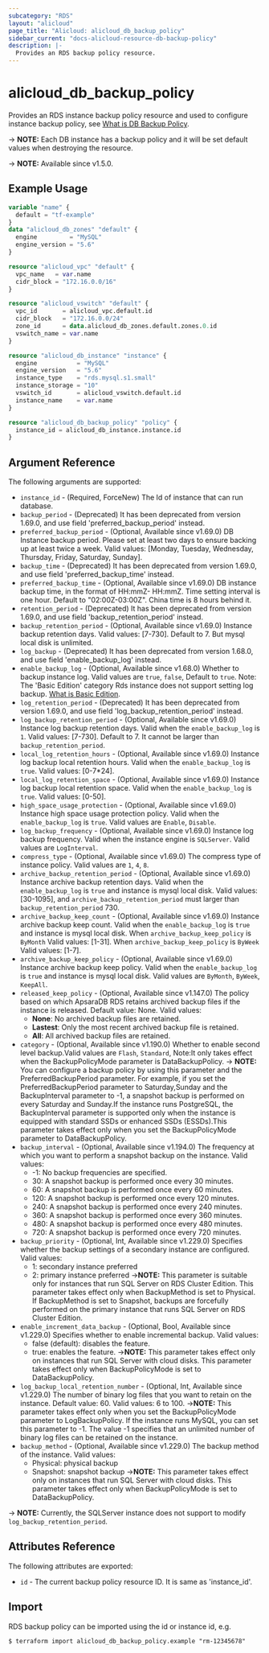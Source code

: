 ```yaml
---
subcategory: "RDS"
layout: "alicloud"
page_title: "Alicloud: alicloud_db_backup_policy"
sidebar_current: "docs-alicloud-resource-db-backup-policy"
description: |-
  Provides an RDS backup policy resource.
---
```


# alicloud_db_backup_policy

Provides an RDS instance backup policy resource and used to configure instance backup policy, see [What is DB Backup Policy](https://www.alibabacloud.com/help/en/apsaradb-for-rds/latest/api-rds-2014-08-15-modifybackuppolicy).


-> **NOTE:** Each DB instance has a backup policy and it will be set default values when destroying the resource.

-> **NOTE:** Available since v1.5.0.

## Example Usage

```terraform
variable "name" {
  default = "tf-example"
}
data "alicloud_db_zones" "default" {
  engine         = "MySQL"
  engine_version = "5.6"
}

resource "alicloud_vpc" "default" {
  vpc_name   = var.name
  cidr_block = "172.16.0.0/16"
}

resource "alicloud_vswitch" "default" {
  vpc_id       = alicloud_vpc.default.id
  cidr_block   = "172.16.0.0/24"
  zone_id      = data.alicloud_db_zones.default.zones.0.id
  vswitch_name = var.name
}

resource "alicloud_db_instance" "instance" {
  engine           = "MySQL"
  engine_version   = "5.6"
  instance_type    = "rds.mysql.s1.small"
  instance_storage = "10"
  vswitch_id       = alicloud_vswitch.default.id
  instance_name    = var.name
}

resource "alicloud_db_backup_policy" "policy" {
  instance_id = alicloud_db_instance.instance.id
}
```

## Argument Reference

The following arguments are supported:

* `instance_id` - (Required, ForceNew) The Id of instance that can run database.
* `backup_period` - (Deprecated) It has been deprecated from version 1.69.0, and use field 'preferred_backup_period' instead.
* `preferred_backup_period` - (Optional, Available since v1.69.0) DB Instance backup period. Please set at least two days to ensure backing up at least twice a week. Valid values: [Monday, Tuesday, Wednesday, Thursday, Friday, Saturday, Sunday].
* `backup_time` - (Deprecated) It has been deprecated from version 1.69.0, and use field 'preferred_backup_time' instead.
* `preferred_backup_time` - (Optional, Available since v1.69.0) DB instance backup time, in the format of HH:mmZ- HH:mmZ. Time setting interval is one hour. Default to "02:00Z-03:00Z". China time is 8 hours behind it.
* `retention_period` - (Deprecated) It has been deprecated from version 1.69.0, and use field 'backup_retention_period' instead.
* `backup_retention_period` - (Optional, Available since v1.69.0) Instance backup retention days. Valid values: [7-730]. Default to 7. But mysql local disk is unlimited.
* `log_backup` - (Deprecated) It has been deprecated from version 1.68.0, and use field 'enable_backup_log' instead.
* `enable_backup_log` - (Optional, Available since v1.68.0) Whether to backup instance log. Valid values are `true`, `false`, Default to `true`. Note: The 'Basic Edition' category Rds instance does not support setting log backup. [What is Basic Edition](https://www.alibabacloud.com/help/doc-detail/48980.htm).
* `log_retention_period` - (Deprecated) It has been deprecated from version 1.69.0, and use field 'log_backup_retention_period' instead.
* `log_backup_retention_period` - (Optional, Available since v1.69.0) Instance log backup retention days. Valid when the `enable_backup_log` is `1`. Valid values: [7-730]. Default to 7. It cannot be larger than `backup_retention_period`.
* `local_log_retention_hours` - (Optional, Available since v1.69.0) Instance log backup local retention hours. Valid when the `enable_backup_log` is `true`. Valid values: [0-7*24].
* `local_log_retention_space` - (Optional, Available since v1.69.0) Instance log backup local retention space. Valid when the `enable_backup_log` is `true`. Valid values: [0-50].
* `high_space_usage_protection` - (Optional, Available since v1.69.0) Instance high space usage protection policy. Valid when the `enable_backup_log` is `true`. Valid values are `Enable`, `Disable`.
* `log_backup_frequency` - (Optional, Available since v1.69.0) Instance log backup frequency. Valid when the instance engine is `SQLServer`. Valid values are `LogInterval`.
* `compress_type` - (Optional, Available since v1.69.0) The compress type of instance policy. Valid values are `1`, `4`, `8`.
* `archive_backup_retention_period` - (Optional, Available since v1.69.0) Instance archive backup retention days. Valid when the `enable_backup_log` is `true` and instance is mysql local disk. Valid values: [30-1095], and `archive_backup_retention_period` must larger than `backup_retention_period` 730.
* `archive_backup_keep_count` - (Optional, Available since v1.69.0) Instance archive backup keep count. Valid when the `enable_backup_log` is `true` and instance is mysql local disk. When `archive_backup_keep_policy` is `ByMonth` Valid values: [1-31]. When `archive_backup_keep_policy` is `ByWeek` Valid values: [1-7].
* `archive_backup_keep_policy` - (Optional, Available since v1.69.0) Instance archive backup keep policy. Valid when the `enable_backup_log` is `true` and instance is mysql local disk. Valid values are `ByMonth`, `ByWeek`, `KeepAll`.
* `released_keep_policy` - (Optional, Available since v1.147.0) The policy based on which ApsaraDB RDS retains archived backup files if the instance is released. Default value: None. Valid values:
  * **None**: No archived backup files are retained.
  * **Lastest**: Only the most recent archived backup file is retained.
  * **All**: All archived backup files are retained.
* `category` - (Optional, Available since v1.190.0) Whether to enable second level backup.Valid values are `Flash`, `Standard`, Note:It only takes effect when the BackupPolicyMode parameter is DataBackupPolicy.
  -> **NOTE:** You can configure a backup policy by using this parameter and the PreferredBackupPeriod parameter. For example, if you set the PreferredBackupPeriod parameter to Saturday,Sunday and the BackupInterval parameter to -1, a snapshot backup is performed on every Saturday and Sunday.If the instance runs PostgreSQL, the BackupInterval parameter is supported only when the instance is equipped with standard SSDs or enhanced SSDs (ESSDs).This parameter takes effect only when you set the BackupPolicyMode parameter to DataBackupPolicy.
* `backup_interval` - (Optional, Available since v1.194.0) The frequency at which you want to perform a snapshot backup on the instance. Valid values:
  - -1: No backup frequencies are specified.
  - 30: A snapshot backup is performed once every 30 minutes.
  - 60: A snapshot backup is performed once every 60 minutes.
  - 120: A snapshot backup is performed once every 120 minutes.
  - 240: A snapshot backup is performed once every 240 minutes.
  - 360: A snapshot backup is performed once every 360 minutes.
  - 480: A snapshot backup is performed once every 480 minutes.
  - 720: A snapshot backup is performed once every 720 minutes.
* `backup_priority` - (Optional, Int, Available since v1.229.0) Specifies whether the backup settings of a secondary instance are configured. Valid values:
  - 1: secondary instance preferred
  - 2: primary instance preferred
    ->**NOTE:** This parameter is suitable only for instances that run SQL Server on RDS Cluster Edition. This parameter takes effect only when BackupMethod is set to Physical. If BackupMethod is set to Snapshot, backups are forcefully performed on the primary instance that runs SQL Server on RDS Cluster Edition.
* `enable_increment_data_backup` - (Optional, Bool, Available since v1.229.0) Specifies whether to enable incremental backup. Valid values:
  - false (default): disables the feature.
  - true: enables the feature.
    ->**NOTE:** This parameter takes effect only on instances that run SQL Server with cloud disks. This parameter takes effect only when BackupPolicyMode is set to DataBackupPolicy.
* `log_backup_local_retention_number` - (Optional, Int, Available since v1.229.0)  The number of binary log files that you want to retain on the instance. Default value: 60. Valid values: 6 to 100.
  ->**NOTE:** This parameter takes effect only when you set the BackupPolicyMode parameter to LogBackupPolicy. If the instance runs MySQL, you can set this parameter to -1. The value -1 specifies that an unlimited number of binary log files can be retained on the instance.
* `backup_method` - (Optional, Available since v1.229.0)  The backup method of the instance. Valid values:
  - Physical: physical backup
  - Snapshot: snapshot backup
    ->**NOTE:** This parameter takes effect only on instances that run SQL Server with cloud disks. This parameter takes effect only when BackupPolicyMode is set to DataBackupPolicy.

    
-> **NOTE:** Currently, the SQLServer instance does not support to modify `log_backup_retention_period`.

## Attributes Reference

The following attributes are exported:

* `id` - The current backup policy resource ID. It is same as 'instance_id'.

## Import

RDS backup policy can be imported using the id or instance id, e.g.

```shell
$ terraform import alicloud_db_backup_policy.example "rm-12345678"
```